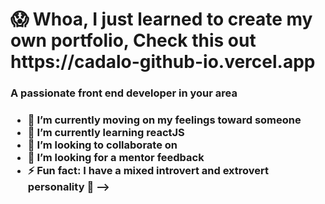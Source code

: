 <H1> 😱 Whoa, I just learned to create my own portfolio, Check this out https://cadalo-github-io.vercel.app </H1> 
<H3> A passionate front end developer in your area <h3>


- 🔭 I’m currently moving on my feelings toward someone
- 🌱 I’m currently learning reactJS
- 👯 I’m looking to collaborate on 
- 🤔 I’m looking for a mentor feedback
- ⚡ Fun fact: I have a mixed introvert and extrovert personality 🤠
-->
